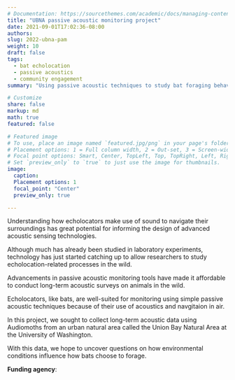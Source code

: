 ```yaml
---
# Documentation: https://sourcethemes.com/academic/docs/managing-content/
title: "UBNA passive acoustic monitoring project"
date: 2021-09-01T17:02:36-08:00
authors: 
slug: 2022-ubna-pam
weight: 10
draft: false
tags: 
  - bat echolocation
  - passive acoustics
  - community engagement
summary: "Using passive acoustic techniques to study bat foraging behaviors in an urban natural area"

# Customize
share: false
markup: md
math: true
featured: false

# Featured image
# To use, place an image named `featured.jpg/png` in your page's folder.
# Placement options: 1 = Full column width, 2 = Out-set, 3 = Screen-width
# Focal point options: Smart, Center, TopLeft, Top, TopRight, Left, Right, BottomLeft, Bottom, BottomRight
# Set `preview_only` to `true` to just use the image for thumbnails.
image:
  caption:
  Placement options: 1
  focal_point: "Center"
  preview_only: true

---
```


Understanding how echolocators make use of sound to navigate their surroundings has great potential for informing the design of advanced acoustic sensing technologies.

Although much has already been studied in laboratory experiments, technology has just started catching up to allow researchers to study echolocation-related processes in the wild.

Advancements in passive acoustic monitoring tools have made it affordable to conduct long-term acoustic surveys on animals in the wild. 

Echolocators, like bats, are well-suited for monitoring using simple passive acoustic techniques because of their use of acoustics and navgitaion in air.

In this project, we sought to collect long-term acoustic data using Audiomoths from an urban natural area called the Union Bay Natural Area at the University of Washington.

With this data, we hope to uncover questions on how environmental conditions influence how bats choose to forage.

**Funding agency**: 


